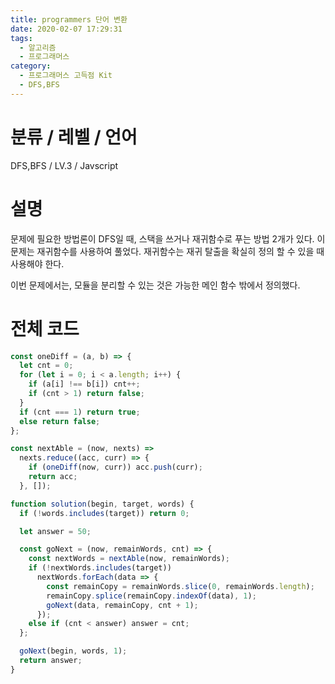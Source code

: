 ```yaml
---
title: programmers 단어 변환
date: 2020-02-07 17:29:31
tags:
  - 알고리즘
  - 프로그래머스
category:
  - 프로그래머스 고득점 Kit
  - DFS,BFS
---
```


# 분류 / 레벨 / 언어

DFS,BFS / LV.3 / Javscript

# 설명

문제에 필요한 방법론이 DFS일 때, 스택을 쓰거나 재귀함수로 푸는 방법 2개가 있다.
이 문제는 재귀함수를 사용하여 풀었다.
재귀함수는 재귀 탈출을 확실히 정의 할 수 있을 때 사용해야 한다.

이번 문제에서는, 모듈을 분리할 수 있는 것은 가능한 메인 함수 밖에서 정의했다.

# 전체 코드

```javascript
const oneDiff = (a, b) => {
  let cnt = 0;
  for (let i = 0; i < a.length; i++) {
    if (a[i] !== b[i]) cnt++;
    if (cnt > 1) return false;
  }
  if (cnt === 1) return true;
  else return false;
};

const nextAble = (now, nexts) =>
  nexts.reduce((acc, curr) => {
    if (oneDiff(now, curr)) acc.push(curr);
    return acc;
  }, []);

function solution(begin, target, words) {
  if (!words.includes(target)) return 0;

  let answer = 50;

  const goNext = (now, remainWords, cnt) => {
    const nextWords = nextAble(now, remainWords);
    if (!nextWords.includes(target))
      nextWords.forEach(data => {
        const remainCopy = remainWords.slice(0, remainWords.length);
        remainCopy.splice(remainCopy.indexOf(data), 1);
        goNext(data, remainCopy, cnt + 1);
      });
    else if (cnt < answer) answer = cnt;
  };

  goNext(begin, words, 1);
  return answer;
}
```

